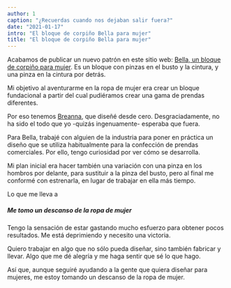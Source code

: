 ```yaml
---
author: 1
caption: "¿Recuerdas cuando nos dejaban salir fuera?"
date: "2021-01-17"
intro: "El bloque de corpiño Bella para mujer"
title: "El bloque de corpiño Bella para mujer"
---
```



Acabamos de publicar un nuevo patrón en este sitio web: [Bella, un bloque de corpiño para mujer](/designs/bella/). Es un bloque con pinzas en el busto y la cintura, y una pinza en la cintura por detrás.

Mi objetivo al aventurarme en la ropa de mujer era crear un bloque fundacional a partir del cual pudiéramos crear una gama de prendas diferentes.

Por eso tenemos [Breanna](/designs/breanna/), que diseñé desde cero. Desgraciadamente, no ha sido el todo que yo -quizás ingenuamente- esperaba que fuera.

Para Bella, trabajé con alguien de la industria para poner en práctica un diseño que se utiliza habitualmente para la confección de prendas comerciales. Por ello, tengo curiosidad por ver cómo se desarrolla.

Mi plan inicial era hacer también una variación con una pinza en los hombros por delante, para sustituir a la pinza del busto, pero al final me conformé con estrenarla, en lugar de trabajar en ella más tiempo.

Lo que me lleva a

##### Me tomo un descanso de la ropa de mujer

Tengo la sensación de estar gastando mucho esfuerzo para obtener pocos resultados. Me está deprimiendo y necesito una victoria.

Quiero trabajar en algo que no sólo pueda diseñar, sino también fabricar y llevar. Algo que me dé alegría y me haga sentir que sé lo que hago.

Así que, aunque seguiré ayudando a la gente que quiera diseñar para mujeres, me estoy tomando un descanso de la ropa de mujer. 



